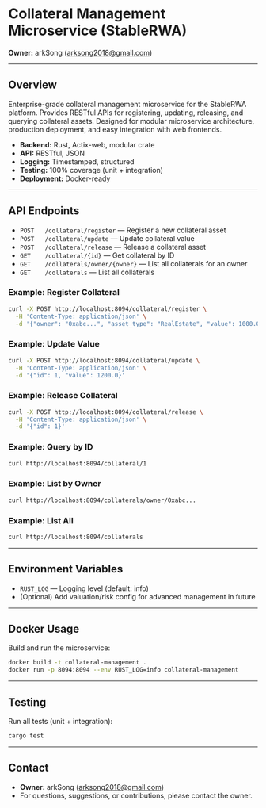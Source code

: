 # Collateral Management Microservice (StableRWA)

**Owner:** arkSong (arksong2018@gmail.com)

---

## Overview
Enterprise-grade collateral management microservice for the StableRWA platform. Provides RESTful APIs for registering, updating, releasing, and querying collateral assets. Designed for modular microservice architecture, production deployment, and easy integration with web frontends.

- **Backend:** Rust, Actix-web, modular crate
- **API:** RESTful, JSON
- **Logging:** Timestamped, structured
- **Testing:** 100% coverage (unit + integration)
- **Deployment:** Docker-ready

---

## API Endpoints

- `POST   /collateral/register`         — Register a new collateral asset
- `POST   /collateral/update`           — Update collateral value
- `POST   /collateral/release`          — Release a collateral asset
- `GET    /collateral/{id}`             — Get collateral by ID
- `GET    /collaterals/owner/{owner}`   — List all collaterals for an owner
- `GET    /collaterals`                 — List all collaterals

### Example: Register Collateral
```sh
curl -X POST http://localhost:8094/collateral/register \
  -H 'Content-Type: application/json' \
  -d '{"owner": "0xabc...", "asset_type": "RealEstate", "value": 1000.0}'
```

### Example: Update Value
```sh
curl -X POST http://localhost:8094/collateral/update \
  -H 'Content-Type: application/json' \
  -d '{"id": 1, "value": 1200.0}'
```

### Example: Release Collateral
```sh
curl -X POST http://localhost:8094/collateral/release \
  -H 'Content-Type: application/json' \
  -d '{"id": 1}'
```

### Example: Query by ID
```sh
curl http://localhost:8094/collateral/1
```

### Example: List by Owner
```sh
curl http://localhost:8094/collaterals/owner/0xabc...
```

### Example: List All
```sh
curl http://localhost:8094/collaterals
```

---

## Environment Variables
- `RUST_LOG` — Logging level (default: info)
- (Optional) Add valuation/risk config for advanced management in future

---

## Docker Usage

Build and run the microservice:
```sh
docker build -t collateral-management .
docker run -p 8094:8094 --env RUST_LOG=info collateral-management
```

---

## Testing

Run all tests (unit + integration):
```sh
cargo test
```

---

## Contact
- **Owner:** arkSong (arksong2018@gmail.com)
- For questions, suggestions, or contributions, please contact the owner. 